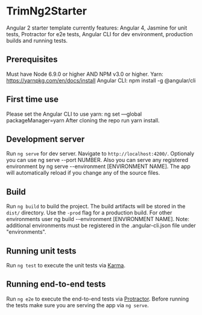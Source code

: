 # TrimNg2Starter

Angular 2 starter template currently features: Angular 4, Jasmine for unit tests, Protractor for e2e tests, Angular CLI for dev environment, production builds and running tests.

## Prerequisites

Must have Node 6.9.0 or higher AND NPM v3.0 or higher.
Yarn: https://yarnpkg.com/en/docs/install
Angular CLI: npm install -g @angular/cli

## First time use

Please set the Angular CLI to use yarn: ng set —global packageManager=yarn
After cloning the repo run yarn install.

## Development server

Run `ng serve` for dev server. Navigate to `http://localhost:4200/`. 
Optionaly you can use ng serve --port NUMBER.  Also you can serve any registered environment by ng serve --environment [ENVIRONMENT NAME]. The app will automatically reload if you change any of the source files.

## Build

Run `ng build` to build the project. The build artifacts will be stored in the `dist/` directory. Use the `-prod` flag for a production build. For other environments user ng build --environment [ENVIRONMENT NAME]. Note: additional environments must be registered in the .angular-cli.json file under "environments".

## Running unit tests

Run `ng test` to execute the unit tests via [Karma](https://karma-runner.github.io).

## Running end-to-end tests

Run `ng e2e` to execute the end-to-end tests via [Protractor](http://www.protractortest.org/).
Before running the tests make sure you are serving the app via `ng serve`.
